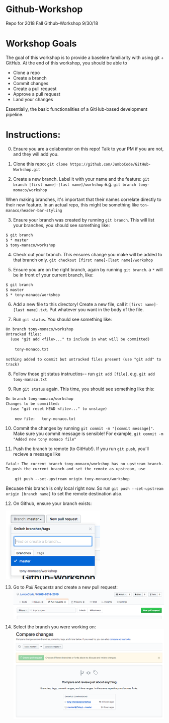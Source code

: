 # Github-Workshop
Repo for 2018 Fall Github-Workshop
9/30/18

# Workshop Goals
The goal of this workshop is to provide a baseline familiarity with using git + GitHub. At the end of this workshop, you should be able to 
- Clone a repo
- Create a branch
- Commit changes
- Create a pull request
- Approve a pull request
- Land your changes

Essentially, the basic functionalities of a GitHub-based development pipeline.

# Instructions:
0. Ensure you are a colaborator on this repo! Talk to your PM if you are not, and they will add you. 

1. Clone this repo: 
`git clone https://github.com/JumboCode/GitHub-Workshop.git`

2. Create a new branch. Label it with your name and the feature:
`git branch [first name]-[last name]/workshop`
e.g. `git branch tony-monaco/workshop`

When making branches, it's important that their names correlate directly to their new feature. In an actual repo, this might be something like `ton-manaco/header-bar-styling`

3. Ensure your branch was created by running `git branch`. This will list your branches, you should see something like:
```
$ git branch
$ * master
$ tony-manaco/workshop
```

4. Check out your branch. This ensures change you make will be added to that branch only. 
`git checkout [first name]-[last name]/workshop`

5. Ensure you are on the right branch, again by running `git branch`. a `*` will be in front of your current branch, like:
```
$ git branch
$ master
$ * tony-manaco/workshop
```

6. Add a new file to this directory! Create a new file, call it `[first name]-[last name].txt`. Put whatever you want in the body of the file.

7. Run `git status`. You should see something like:
```
On branch tony-monaco/workshop
Untracked files:
  (use "git add <file>..." to include in what will be committed)

	tony-monaco.txt

nothing added to commit but untracked files present (use "git add" to track)
```

8. Follow those git status instructios-- run `git add [file]`, e.g. `git add tony-manaco.txt`

9. Run `git status` again. This time, you should see something like this:
```
On branch tony-monaco/workshop
Changes to be committed:
  (use "git reset HEAD <file>..." to unstage)

	new file:   tony-monaco.txt
```

10. Commit the changes by running `git commit -m "[commit message]"`. Make sure you commit message is sensible! For example, `git commit -m "Added new tony monaco file"`

11. Push the branch to remote (to GitHub!). If you run `git push`, you'll recieve a message like 
```
fatal: The current branch tony-monaco/workshop has no upstream branch.
To push the current branch and set the remote as upstream, use

    git push --set-upstream origin tony-monaco/workshop
```
Becuase this branch is only local right now. So run `git push --set-upstream origin [branch name]` to set the remote destination also.

12. On Github, ensure your branch exists:

![github-branches](./images/github-branches.png)

13. Go to *Pull Requests* and create a new pull request:
![github-new-pr](./images/github-new-pr.png)

14. Select the branch you were working on:
![github-pr-select](./images/github-pr-select.png)


